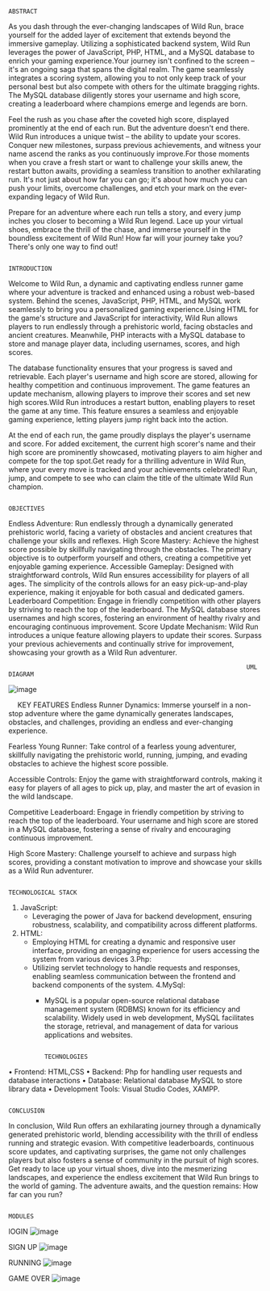                                                                       ABSTRACT
As you dash through the ever-changing landscapes of Wild Run, brace yourself for the added layer of excitement that extends beyond the immersive gameplay. Utilizing a sophisticated backend system, Wild Run leverages the power of JavaScript, PHP, HTML, and a MySQL database to enrich your gaming experience.Your journey isn't confined to the screen – it's an ongoing saga that spans the digital realm. The game seamlessly integrates a scoring system, allowing you to not only keep track of your personal best but also compete with others for the ultimate bragging rights. The MySQL database diligently stores your username and high score, creating a leaderboard where champions emerge and legends are born.

Feel the rush as you chase after the coveted high score, displayed prominently at the end of each run. But the adventure doesn't end there. Wild Run introduces a unique twist – the ability to update your scores. Conquer new milestones, surpass previous achievements, and witness your name ascend the ranks as you continuously improve.For those moments when you crave a fresh start or want to challenge your skills anew, the restart button awaits, providing a seamless transition to another exhilarating run. It's not just about how far you can go; it's about how much you can push your limits, overcome challenges, and etch your mark on the ever-expanding legacy of Wild Run.

Prepare for an adventure where each run tells a story, and every jump inches you closer to becoming a Wild Run legend. Lace up your virtual shoes, embrace the thrill of the chase, and immerse yourself in the boundless excitement of Wild Run! How far will your journey take you? There's only one way to find out!



                                                                      INTRODUCTION
Welcome to Wild Run, a dynamic and captivating endless runner game where your adventure is tracked and enhanced using a robust web-based system. Behind the scenes, JavaScript, PHP, HTML, and MySQL work seamlessly to bring you a personalized gaming experience.Using HTML for the game's structure and JavaScript for interactivity, Wild Run allows players to run endlessly through a prehistoric world, facing obstacles and ancient creatures. Meanwhile, PHP interacts with a MySQL database to store and manage player data, including usernames, scores, and high scores.

The database functionality ensures that your progress is saved and retrievable. Each player's username and high score are stored, allowing for healthy competition and continuous improvement. The game features an update mechanism, allowing players to improve their scores and set new high scores.Wild Run introduces a restart button, enabling players to reset the game at any time. This feature ensures a seamless and enjoyable gaming experience, letting players jump right back into the action.

At the end of each run, the game proudly displays the player's username and score. For added excitement, the current high scorer's name and their high score are prominently showcased, motivating players to aim higher and compete for the top spot.Get ready for a thrilling adventure in Wild Run, where your every move is tracked and your achievements celebrated! Run, jump, and compete to see who can claim the title of the ultimate Wild Run champion.  





                                                                      OBJECTIVES
Endless Adventure: 
Run endlessly through a dynamically generated prehistoric world, facing a variety of obstacles and ancient creatures that challenge your skills and reflexes.
High Score Mastery: 
Achieve the highest score possible by skillfully navigating through the obstacles. The primary objective is to outperform yourself and others, creating a competitive yet enjoyable gaming experience.
Accessible Gameplay: 
Designed with straightforward controls, Wild Run ensures accessibility for players of all ages. The simplicity of the controls allows for an easy pick-up-and-play experience, making it enjoyable for both casual and dedicated gamers. 
Leaderboard Competition: 
Engage in friendly competition with other players by striving to reach the top of the leaderboard. The MySQL database stores usernames and high scores, fostering an environment of healthy rivalry and encouraging continuous improvement. 
Score Update Mechanism:
 	Wild Run introduces a unique feature allowing players to update their scores. Surpass your previous achievements and continually strive for improvement, showcasing your growth as a Wild Run adventurer. 
                                                                          
                                                                      UML DIAGRAM
![image](https://github.com/Vishnu-62/WildRun/assets/137435267/ab966067-3186-4a4b-a772-3b2211f920ae)




                                                                       KEY FEATURES
Endless Runner Dynamics:
 Immerse yourself in a non-stop adventure where the game dynamically generates landscapes, obstacles, and challenges, providing an endless and ever-changing experience.

Fearless Young Runner: 
Take control of a fearless young adventurer, skillfully navigating the prehistoric world, running, jumping, and evading obstacles to achieve the highest score possible.

Accessible Controls: 
Enjoy the game with straightforward controls, making it easy for players of all ages to pick up, play, and master the art of evasion in the wild landscape.

Competitive Leaderboard: 
Engage in friendly competition by striving to reach the top of the leaderboard. Your username and high score are stored in a MySQL database, fostering a sense of rivalry and encouraging continuous improvement.

High Score Mastery: 
Challenge yourself to achieve and surpass high scores, providing a constant motivation to improve and showcase your skills as a Wild Run adventurer.



                                                                      TECHNOLOGICAL STACK
1. JavaScript:
   - Leveraging the power of Java for backend development, ensuring robustness, scalability, and compatibility across different platforms.
2. HTML:
   - Employing HTML for creating a dynamic and responsive user interface, providing an engaging experience for users accessing the system from various devices
3.Php:
   - Utilizing servlet technology to handle requests and responses, enabling seamless communication between the frontend and backend components of the system.
4.MySql:
     - MySQL is a popular open-source relational database management system (RDBMS) known for its efficiency and scalability. Widely used in web development, MySQL facilitates the storage, retrieval, and management of data for various applications and websites.

					

                                                                        TECHNOLOGIES
•	Frontend: HTML,CSS
•	Backend: Php for handling user requests and database interactions
•	Database: Relational database MySQL to store library data
•	Development Tools: Visual Studio Codes, XAMPP.



                                                                        CONCLUSION

In conclusion, Wild Run offers an exhilarating journey through a dynamically generated prehistoric world, blending accessibility with the thrill of endless running and strategic evasion. With competitive leaderboards, continuous score updates, and captivating surprises, the game not only challenges players but also fosters a sense of community in the pursuit of high scores. Get ready to lace up your virtual shoes, dive into the mesmerizing landscapes, and experience the endless excitement that Wild Run brings to the world of gaming. The adventure awaits, and the question remains: How far can you run?

                                                                        MODULES
lOGIN
![image](https://github.com/Vishnu-62/WildRun/assets/137435267/09a26c6c-ed72-406a-8e60-366612106c13)


SIGN UP
![image](https://github.com/Vishnu-62/WildRun/assets/137435267/2cb2987e-5043-433f-8b92-00214b12adf1)


RUNNING
![image](https://github.com/Vishnu-62/WildRun/assets/137435267/0b05a6ac-f7b3-4aba-8c42-288df2b6e0f8)


GAME OVER
![image](https://github.com/Vishnu-62/WildRun/assets/137435267/36894e90-fe3a-4ec6-8ea0-5bdba9b62ab2)



